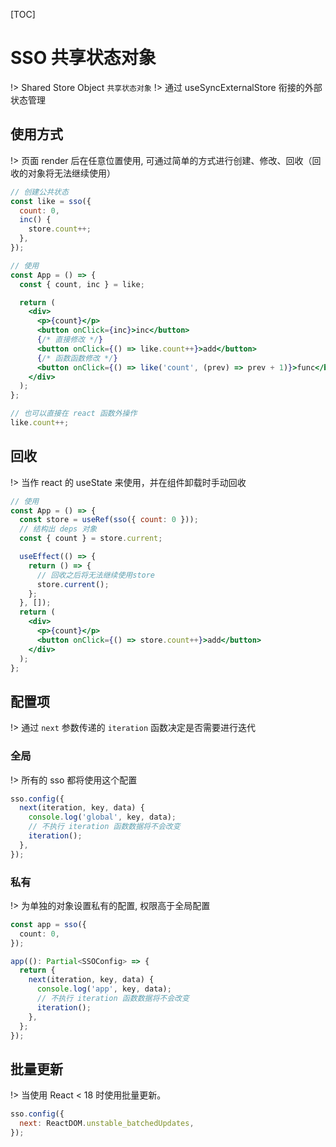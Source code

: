 [TOC]

# SSO 共享状态对象

!> Shared Store Object `共享状态对象`
!> 通过 useSyncExternalStore 衔接的外部状态管理

## 使用方式

!> 页面 render 后在任意位置使用, 可通过简单的方式进行创建、修改、回收（回收的对象将无法继续使用）

```jsx
// 创建公共状态
const like = sso({
  count: 0,
  inc() {
    store.count++;
  },
});

// 使用
const App = () => {
  const { count, inc } = like;

  return (
    <div>
      <p>{count}</p>
      <button onClick={inc}>inc</button>
      {/* 直接修改 */}
      <button onClick={() => like.count++}>add</button>
      {/* 函数函数修改 */}
      <button onClick={() => like('count', (prev) => prev + 1)}>func</button>
    </div>
  );
};

// 也可以直接在 react 函数外操作
like.count++;
```

## 回收

!> 当作 react 的 useState 来使用，并在组件卸载时手动回收

```jsx
// 使用
const App = () => {
  const store = useRef(sso({ count: 0 }));
  // 结构出 deps 对象
  const { count } = store.current;

  useEffect(() => {
    return () => {
      // 回收之后将无法继续使用store
      store.current();
    };
  }, []);
  return (
    <div>
      <p>{count}</p>
      <button onClick={() => store.count++}>add</button>
    </div>
  );
};
```

## 配置项

!> 通过 `next` 参数传递的 `iteration` 函数决定是否需要进行迭代

### 全局

!> 所有的 sso 都将使用这个配置

```javascript
sso.config({
  next(iteration, key, data) {
    console.log('global', key, data);
    // 不执行 iteration 函数数据将不会改变
    iteration();
  },
});
```

### 私有

!> 为单独的对象设置私有的配置, 权限高于全局配置

```typescript
const app = sso({
  count: 0,
});

app((): Partial<SSOConfig> => {
  return {
    next(iteration, key, data) {
      console.log('app', key, data);
      // 不执行 iteration 函数数据将不会改变
      iteration();
    },
  };
});
```

## 批量更新

!> 当使用 React < 18 时使用批量更新。

```javascript
sso.config({
  next: ReactDOM.unstable_batchedUpdates,
});
```
